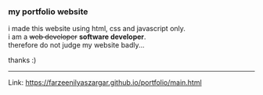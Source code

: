 ### my portfolio website

i made this website using html, css and javascript only.  
i am a  ~~web developer~~  **software developer**.  
therefore do not judge my website badly...  
  
thanks :)
_______________________________________________________________________

Link: https://farzeenilyaszargar.github.io/portfolio/main.html
